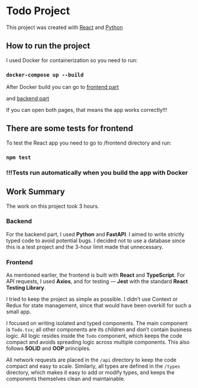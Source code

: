# Todo Project

This project was created with [React](https://react.dev/) and [Python](https://www.python.org/)

## How to run the project

I used Docker for containerization so you need to run:

### `docker-compose up --build`

After Docker build you can go to [frontend part](http://localhost:3000)

and [backend part](http://localhost:8000)

If you can open both pages, that means the app works correctly!!!

## There are some tests for frontend

To test the React app you need to go to /frontend directory and run:

### `npm test`

### !!!Tests run automatically when you build the app with Docker

## Work Summary

The work on this project took 3 hours.

### Backend

For the backend part, I used **Python** and **FastAPI**. I aimed to write strictly typed code to avoid potential bugs. I decided not to use a database since this is a test project and the 3-hour limit made that unnecessary.

### Frontend

As mentioned earlier, the frontend is built with **React** and **TypeScript**. For API requests, I used **Axios**, and for testing — **Jest** with the standard **React Testing Library**.

I tried to keep the project as simple as possible. I didn’t use Context or Redux for state management, since that would have been overkill for such a small app.

I focused on writing isolated and typed components. The main component is `Todo.tsx`; all other components are its children and don’t contain business logic. All logic resides inside the `Todo` component, which keeps the code compact and avoids spreading logic across multiple components. This also follows **SOLID** and **OOP** principles.

All network requests are placed in the `/api` directory to keep the code compact and easy to scale. Similarly, all types are defined in the `/types` directory, which makes it easy to add or modify types, and keeps the components themselves clean and maintainable.
